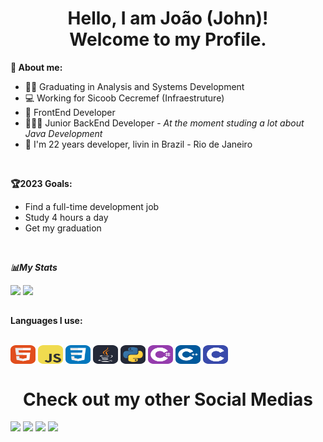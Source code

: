 <h1 align='center'>
  Hello, I am João (John)!
  <br/>
  Welcome to my Profile.
</h1>

**📕 About me:**

- 👨‍💼 Graduating in Analysis and Systems Development
- 💻 Working for Sicoob Cecremef (Infraestruture)
- 🎨 FrontEnd Developer
- 👨🏻‍💻 Junior BackEnd Developer - *At the moment studing a lot about Java Development*
- 👨 I'm 22 years developer, livin in Brazil - Rio de Janeiro

<br>

**🏆2023 Goals:**
- Find a full-time development job
- Study 4 hours a day
- Get my graduation

<br>

*<b>📊My Stats</b>*
<div>
  <img height="180em" src="https://github-readme-stats.vercel.app/api?username=kljoao&show_icons=true&theme=dracula&include_all_commits=true&count_private=true"/>
  <img height="180em" src="https://github-readme-stats.vercel.app/api/top-langs/?username=kljoao&layout=compact&langs_count=7&theme=dracula"/>
</div>

##

**Languages I use:**

<div style="display: inline_block"><br>
  <img align="center" alt="Joao-Java" height="30" width="40" src="https://raw.githubusercontent.com/tandpfun/skill-icons/993782dbef600360a61a4393555f3afc0e3c61b1/icons/HTML.svg">
  <img align="center" alt="Joao-JS" height="30" width="40" src="https://raw.githubusercontent.com/tandpfun/skill-icons/993782dbef600360a61a4393555f3afc0e3c61b1/icons/JavaScript.svg">
  <img align="center" alt="Joao-React" height="30" width="40" src="https://raw.githubusercontent.com/tandpfun/skill-icons/993782dbef600360a61a4393555f3afc0e3c61b1/icons/CSS.svg">
  <img align="center" alt="Joao-HTML" height="30" width="40" src="https://raw.githubusercontent.com/tandpfun/skill-icons/993782dbef600360a61a4393555f3afc0e3c61b1/icons/Java-Dark.svg">
  <img align="center" alt="Joao-CSS" height="30" width="40" src="https://raw.githubusercontent.com/tandpfun/skill-icons/993782dbef600360a61a4393555f3afc0e3c61b1/icons/Python-Dark.svg">
	<img align="center" alt="Joao-CSS" height="30" width="40" src="https://raw.githubusercontent.com/tandpfun/skill-icons/993782dbef600360a61a4393555f3afc0e3c61b1/icons/CS.svg">
	<img align="center" alt="Joao-CSS" height="30" width="40" src="https://raw.githubusercontent.com/tandpfun/skill-icons/993782dbef600360a61a4393555f3afc0e3c61b1/icons/CPP.svg">
	<img align="center" alt="Joao-CSS" height="30" width="40" src="https://raw.githubusercontent.com/tandpfun/skill-icons/993782dbef600360a61a4393555f3afc0e3c61b1/icons/C.svg">

</div>


##

<h1 align="center">
Check out my other Social Medias
</h1>
<div> 
  <a href="https://instagram.com/kl_joao" target="_blank"><img src="https://img.shields.io/badge/-Instagram-%23E4405F?style=for-the-badge&logo=instagram&logoColor=white" target="_blank"></a>
 <a href="https://discord.gg/6NmnnrWq5B" target="_blank"><img src="https://img.shields.io/badge/Discord-7289DA?style=for-the-badge&logo=discord&logoColor=white" target="_blank"></a> 
  <a href = "mailto:contatojoaolbramos@gmail.com"><img src="https://img.shields.io/badge/-Gmail-%23333?style=for-the-badge&logo=gmail&logoColor=white" target="_blank"></a>
  <a href="https://www.linkedin.com/in/joão-luis-b30b471a2/" target="_blank"><img src="https://img.shields.io/badge/-LinkedIn-%230077B5?style=for-the-badge&logo=linkedin&logoColor=white" target="_blank"></a> 

